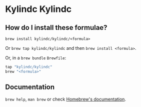# Kylindc Kylindc

## How do I install these formulae?

`brew install kylindc/kylindc/<formula>`

Or `brew tap kylindc/kylindc` and then `brew install <formula>`.

Or, in a `brew bundle` `Brewfile`:

```ruby
tap "kylindc/kylindc"
brew "<formula>"
```

## Documentation

`brew help`, `man brew` or check [Homebrew's documentation](https://docs.brew.sh).

